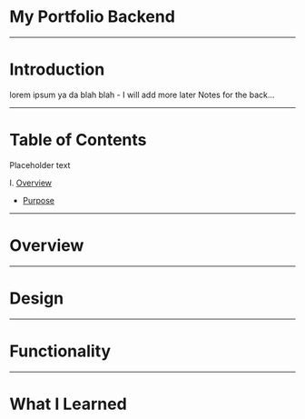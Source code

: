 # My Portfolio Backend

---

# Introduction

lorem ipsum ya da blah blah - I will add more later
Notes for the back...

---

# Table of Contents

Placeholder text

I. [Overview](#overview)

- [Purpose](#purpose)

---

# Overview

---

# Design

---

# Functionality

---

# What I Learned
